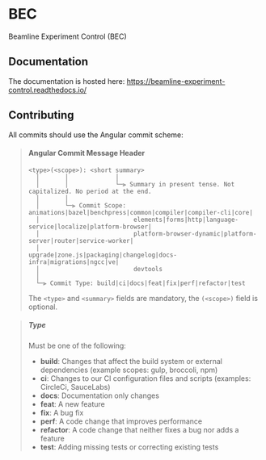 # BEC 

Beamline Experiment Control (BEC)


## Documentation

The documentation is hosted here: https://beamline-experiment-control.readthedocs.io/

## Contributing

All commits should use the Angular commit scheme:

> #### <a name="commit-header"></a>Angular Commit Message Header
> 
> ```
> <type>(<scope>): <short summary>
>   │       │             │
>   │       │             └─⫸ Summary in present tense. Not capitalized. No period at the end.
>   │       │
>   │       └─⫸ Commit Scope: animations|bazel|benchpress|common|compiler|compiler-cli|core|
>   │                          elements|forms|http|language-service|localize|platform-browser|
>   │                          platform-browser-dynamic|platform-server|router|service-worker|
>   │                          upgrade|zone.js|packaging|changelog|docs-infra|migrations|ngcc|ve|
>   │                          devtools
>   │
>   └─⫸ Commit Type: build|ci|docs|feat|fix|perf|refactor|test
> ```
> 
> The `<type>` and `<summary>` fields are mandatory, the `(<scope>)` field is optional.

> ##### Type
> 
> Must be one of the following:
> 
> * **build**: Changes that affect the build system or external dependencies (example scopes: gulp, broccoli, npm)
> * **ci**: Changes to our CI configuration files and scripts (examples: CircleCi, SauceLabs)
> * **docs**: Documentation only changes
> * **feat**: A new feature
> * **fix**: A bug fix
> * **perf**: A code change that improves performance
> * **refactor**: A code change that neither fixes a bug nor adds a feature
> * **test**: Adding missing tests or correcting existing tests
